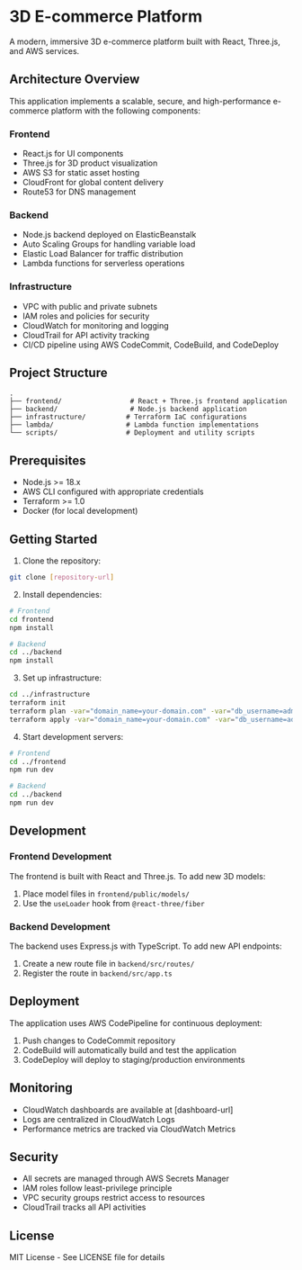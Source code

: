 # 3D E-commerce Platform

A modern, immersive 3D e-commerce platform built with React, Three.js, and AWS services.

## Architecture Overview

This application implements a scalable, secure, and high-performance e-commerce platform with the following components:

### Frontend
- React.js for UI components
- Three.js for 3D product visualization
- AWS S3 for static asset hosting
- CloudFront for global content delivery
- Route53 for DNS management

### Backend
- Node.js backend deployed on ElasticBeanstalk
- Auto Scaling Groups for handling variable load
- Elastic Load Balancer for traffic distribution
- Lambda functions for serverless operations

### Infrastructure
- VPC with public and private subnets
- IAM roles and policies for security
- CloudWatch for monitoring and logging
- CloudTrail for API activity tracking
- CI/CD pipeline using AWS CodeCommit, CodeBuild, and CodeDeploy

## Project Structure

```
.
├── frontend/                 # React + Three.js frontend application
├── backend/                  # Node.js backend application
├── infrastructure/          # Terraform IaC configurations
├── lambda/                  # Lambda function implementations
└── scripts/                 # Deployment and utility scripts
```

## Prerequisites

- Node.js >= 18.x
- AWS CLI configured with appropriate credentials
- Terraform >= 1.0
- Docker (for local development)

## Getting Started

1. Clone the repository:
```bash
git clone [repository-url]
```

2. Install dependencies:
```bash
# Frontend
cd frontend
npm install

# Backend
cd ../backend
npm install
```

3. Set up infrastructure:
```bash
cd ../infrastructure
terraform init
terraform plan -var="domain_name=your-domain.com" -var="db_username=admin" -var="db_password=your-password"
terraform apply -var="domain_name=your-domain.com" -var="db_username=admin" -var="db_password=your-password"
```

4. Start development servers:
```bash
# Frontend
cd ../frontend
npm run dev

# Backend
cd ../backend
npm run dev
```

## Development

### Frontend Development
The frontend is built with React and Three.js. To add new 3D models:
1. Place model files in `frontend/public/models/`
2. Use the `useLoader` hook from `@react-three/fiber`

### Backend Development
The backend uses Express.js with TypeScript. To add new API endpoints:
1. Create a new route file in `backend/src/routes/`
2. Register the route in `backend/src/app.ts`

## Deployment

The application uses AWS CodePipeline for continuous deployment:

1. Push changes to CodeCommit repository
2. CodeBuild will automatically build and test the application
3. CodeDeploy will deploy to staging/production environments

## Monitoring

- CloudWatch dashboards are available at [dashboard-url]
- Logs are centralized in CloudWatch Logs
- Performance metrics are tracked via CloudWatch Metrics

## Security

- All secrets are managed through AWS Secrets Manager
- IAM roles follow least-privilege principle
- VPC security groups restrict access to resources
- CloudTrail tracks all API activities

## License

MIT License - See LICENSE file for details 